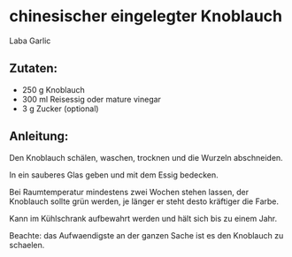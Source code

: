 chinesischer eingelegter Knoblauch
===
Laba Garlic

Zutaten:
---
- 250 g Knoblauch
- 300 ml Reisessig oder mature vinegar
- 3 g Zucker (optional)

Anleitung:
---
Den Knoblauch schälen, waschen, trocknen und die Wurzeln abschneiden.

In ein sauberes Glas geben und mit dem Essig bedecken.

Bei Raumtemperatur mindestens zwei Wochen stehen lassen, der Knoblauch sollte grün werden, je länger er steht desto kräftiger die Farbe.

Kann im Kühlschrank aufbewahrt werden und hält sich bis zu einem Jahr.

Beachte: das Aufwaendigste an der ganzen Sache ist es den Knoblauch zu schaelen.